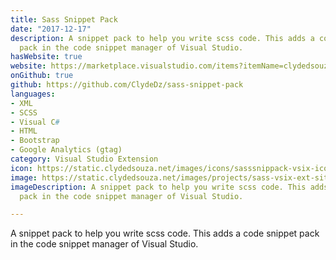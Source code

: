 ```yaml
---
title: Sass Snippet Pack
date: "2017-12-17"
description: A snippet pack to help you write scss code. This adds a code snippet
  pack in the code snippet manager of Visual Studio.
hasWebsite: true
website: https://marketplace.visualstudio.com/items?itemName=clydedsouza.SassSnippetVsixExtension
onGithub: true
github: https://github.com/ClydeDz/sass-snippet-pack
languages:
- XML
- SCSS
- Visual C#
- HTML
- Bootstrap
- Google Analytics (gtag)
category: Visual Studio Extension
icon: https://static.clydedsouza.net/images/icons/sasssnippack-vsix-icon.png
image: https://static.clydedsouza.net/images/projects/sass-vsix-ext-siteteaser.png
imageDescription: A snippet pack to help you write scss code. This adds a code snippet
  pack in the code snippet manager of Visual Studio.

---
```


A snippet pack to help you write scss code. This adds a code snippet pack in the code snippet manager of Visual Studio.
